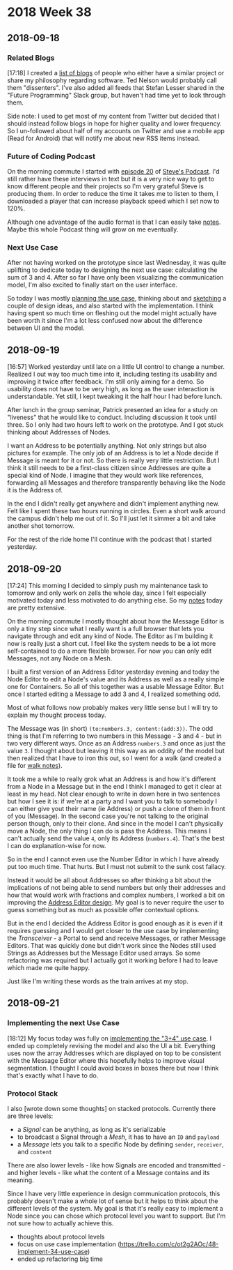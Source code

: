 # 2018 Week 38


## 2018-09-18

### Related Blogs

[17:18] I created a [list of blogs][blogs] of people who either have a similar project or share my philosophy regarding software. Ted Nelson would probably call them "dissenters". I've also added all feeds that Stefan Lesser shared in the "Future Programming" Slack group, but haven't had time yet to look through them.

Side note: I used to get most of my content from Twitter but decided that I should instead follow blogs in hope for higher quality and lower frequency. So I un-followed about half of my accounts on Twitter and use a mobile app (Read for Android) that will notify me about new RSS items instead.

[blogs]: #tba

### Future of Coding Podcast

On the morning commute I started with [episode 20] of [Steve's Podcast]. I'd still rather have these interviews in text but it is a very nice way to get to know different people and their projects so I'm very grateful Steve is producing them. In order to reduce the time it takes me to listen to them, I downloaded a player that can increase playback speed which I set now to 120%.

Although one advantage of the audio format is that I can easily take [notes][foc20 notes]. Maybe this whole Podcast thing will grow on me eventually.

[episode 20]: #tba
[Steve's podcast]: #tba
[foc20 notes]: #tba

### Next Use Case

After not having worked on the prototype since last Wednesday, it was quite uplifting to dedicate today to designing the next use case: calculating the sum of 3 and 4. After so far I have only been visualizing the communication model, I'm also excited to finally start on the user interface.

So today I was mostly [planning the use case][3+4 readme], thinking about and [sketching][3+4 notes] a couple of design ideas, and also started with the implementation. I think having spent so much time on fleshing out the model might actually have been worth it since I'm a lot less confused now about the difference between UI and the model.

[3+4 readme]: #tba
[3+4 notes]: #tba


## 2018-09-19

[16:57] Worked yesterday until late on a little UI control to change a number. Realized I out way too much time into it, including testing its usability and improving it twice after feedback. I'm still only aiming for a demo. So usability does not have to be very high, as long as the user interaction is understandable. Yet still, I kept tweaking it the half hour I had before lunch. 

After lunch in the group seminar, Patrick presented an idea for a study on "liveness" that he would like to conduct. Including discussion it took until three. So I only had two hours left to work on the prototype. And I got stuck thinking about Addresses of Nodes.

I want an Address to be potentially anything. Not only strings but also pictures for example. The only job of an Address is to let a Node decide if Message is meant for it or not. So there is really very little restriction. But I think it still needs to be a first-class citizen since Addresses are quite a special kind of Node. I imagine that they would work like references, forwarding all Messages and therefore transparently behaving like the Node it is the Address of.

In the end I didn't really get anywhere and didn't implement anything new. Felt like I spent these two hours running in circles. Even a short walk around the campus didn't help me out of it. So I'll just let it simmer a bit and take another shot tomorrow.

For the rest of the ride home I'll continue with the podcast that I started yesterday.


## 2018-09-20

[17:24] This morning I decided to simply push my maintenance task to tomorrow and only work on zells the whole day, since I felt especially motivated today and less motivated to do anything else. So my [notes][20180920 notes] today are pretty extensive.

On the morning commute I mostly thought about how the Message Editor is only a tiny step since what I really want is a full browser that lets you navigate through and edit any kind of Node. The Editor as I'm building it now is really just a short cut. I feel like the system needs to be a lot more self-contained to do a more flexible browser. For now you can only edit Messages, not any Node on a Mesh.

I built a first version of an Address Editor yesterday evening and today the Node Editor to edit a Node's value and its Address as well as a really simple one for Containers. So all of this together was a usable Message Editor. But once I started editing a Message to add 3 and 4, I realized something odd.

Most of what follows now probably makes very little sense but I will try to explain my thought process today.

The Message was (in short) `(to:numbers.3, content:(add:3))`. The odd thing is that I'm referring to two numbers in this Message - 3 and 4 - but in two very different ways. Once as an Address `numbers.3` and once as just the value `3`. I thought about but leaving it this way as an oddity of the model but then realized that I have to iron this out, so I went for a walk (and created a file for [walk notes]).

It took me a while to really grok what an Address is and how it's different from a Node in a Message but in the end I think I managed to get it clear at least in my head. Not clear enough to write in down here in two sentences but how I see it is: if we're at a party and I want you to talk to somebody I can either give yout their name (ie Address) or push a clone of them in front of you (Message). In the second case you're not talking to the original person though, only to their clone. And since in the model I can't physically move a Node, the only thing I can do is pass the Address. This means I can't actually send the value `4`, only its Address (`numbers.4`). That's the best I can do explanation-wise for now.

So in the end I cannot even use the Number Editor in which I have already put too much time. That hurts. But I must not submit to the sunk cost fallacy.

Instead it would be all about Addresses so after thinking a bit about the implications of not being able to send numbers but only their addresses and how that would work with fractions and complex numbers, I worked a bit on improving the [Address Editor design]. My goal is to never require the user to guess something but as much as possible offer contextual options.

But in the end I decided the Address Editor is good enough as it is even if it requires guessing and I would get closer to the use case by implementing the *Transceiver* - a Portal to send and receive Messages, or rather Message Editors. That was quickly done but didn't work since the Nodes still used Strings as Addresses but the Message Editor used arrays. So some refactoring was required but I actually got it working before I had to leave which made me quite happy.

Just like I'm writing these words as the train arrives at my stop.

[20180920 notes]: #tba
[walk notes]: #tba
[Address Editor design]: #tba


## 2018-09-21

### Implementing the next Use Case

[18:12] My focus today was fully on [implementing the "3+4" use case][trello 48]. I ended up completely revising the model and also the UI a bit. Everything uses now the array Addresses which are displayed on top to be consistent with the Message Editor where this hopefully helps to improve visual segmentation. I thought I could avoid boxes in boxes there but now I think that's exactly what I have to do.

### Protocol Stack

I also [wrote down some thoughts] on stacked protocols. Currently there are three levels:
- a *Signal* can be anything, as long as it's serializable
- to broadcast a Signal through a *Mesh*, it has to have an `ID` and `payload`
- a *Message* lets you talk to a specific Node by defining `sender`, `receiver`, and `content`

There are also lower levels - like how Signals are encoded and transmitted - and higher levels - like what the content of a Message contains and its meaning.

Since I have very little experience in design communication protocols, this probably doesn't make a whole lot of sense but it helps to think about the different levels of the system. My goal is that it's really easy to implement a Node since you can chose which protocol level you want to support. But I'm not sure how to actually achieve this.

[trello 48]: https://trello.com/c/ot2g2AOc/48-implement-34-use-case
[20180921 notes]: #tba

- thoughts about protocol levels
- focus on use case implementation (https://trello.com/c/ot2g2AOc/48-implement-34-use-case)
- ended up refactoring big time
